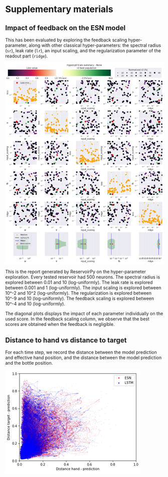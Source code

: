 # Supplementary materials

## Impact of feedback on the ESN model

This has been evaluated by exploring the feedback scaling hyper-parameter, along with other classical hyper-parameters:
the spectral radius (`sr`), leak rate (`lr`), an input scaling, and the regularization parameter of the readout part (`ridge`).

![Impact of feedback on performance](./feedback_importance.png)

This is the report generated by ReservoirPy on the hyper-parameter exploration. Every tested reservoir had 500 neurons. The spectral radius is explored between 0.01 and 10 (log-uniformly). The leak rate is explored between 0.001 and 1 (log-uniformly). The input scaling is explored between 10^-2 and 10^2 (log-uniformly). The regularization is explored between 10^-9 and 10 (log-uniformly). The feedback scaling is explored between 10^-4 and 10 (log-uniformly).

The diagonal plots displays the impact of each parameter individually on the used score. In the feedback scaling column, we observe that the best scores are obtained when the feedback is negligible.


## Distance to hand vs distance to target

For each time step, we record the distance between the model prediction and effective hand position, and the distance between the model prediction and the bottle position.

![Distance to target vs distance to real hand](target_hand_distances.png)